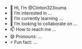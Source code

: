 - 👋 Hi, I’m @Clinton323ouma
- 👀 I’m interested in ...
- 🌱 I’m currently learning ...
- 💞️ I’m looking to collaborate on ...
- 📫 How to reach me ...
- 😄 Pronouns: ...
- ⚡ Fun fact: ...

<!---
Clinton323ouma/Clinton323ouma is a ✨ special ✨ repository because its `README.md` (this file) appears on your GitHub profile.
You can click the Preview link to take a look at your changes.
--->
